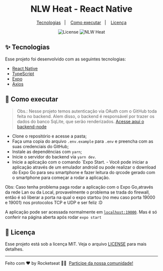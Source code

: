 
<h1 align="center">NLW Heat - React Native</h1>

<p align="center">
  <a href="#-tecnologias">Tecnologias</a>&nbsp;&nbsp;&nbsp;|&nbsp;&nbsp;&nbsp;
  <a href="#-como-executar">Como executar</a>&nbsp;&nbsp;&nbsp;|&nbsp;&nbsp;&nbsp;
  <a href="#-licença">Licença</a>
</p>

<p align="center">
  <img alt="License" src="https://img.shields.io/static/v1?label=license&message=MIT&color=8257E5&labelColor=000000">
  <img src="https://img.shields.io/static/v1?label=NLW&message=Heat&color=8257E5&labelColor=000000" alt="NLW Heat" />
</p>

## ✨ Tecnologias

Esse projeto foi desenvolvido com as seguintes tecnologias:

- [React Native](https://reactnative.dev/)
- [TypeScript](https://www.typescriptlang.org/)
- [Expo](https://expo.dev/)
- [Axios](https://axios-http.com/docs/intro/)

## 🚀 Como executar

> Obs.: Nesse projeto temos autenticação via OAuth com o GitHub toda feita no backend. Alem disso, o backend é responsável por trazer os dados do banco SqLite, que serão renderizados. [Acesse aqui o backend-node](https://github.com/marciobezerrajr/NLW-Heat/tree/main/backend-node.)

- Clone o repositório e acesse a pasta;
- Faça uma copia do arquivo `.env.example` para `.env` e preencha com as suas credenciais do GitHub;
- Instale as dependências com `yarn`;
- Inicie o servidor do backend via `yarn dev`.
- Inicie a aplicação com o comando `Expo Start. - Você pode iniciar a aplicação através de um emulador android ou pode realizar o download do Expo Go para seu smartphone e fazer  leitura do qrcode gerado com o smartphone para começar a rodar a aplicação.

Obs: Caso tenha problema paga rodar a aplicação com o Expo Go,através da rede Lan ou da Local, provavelmente o problema se trada do firewall, então é só liberar a porta na qual o expo startou (no meu caso porta 19000 e 19001) nos protocolos TCP e UDP e ser feliz :D

A aplicação pode ser acessada normalmente em [`localhost:19000`](http://localhost:19000). Mas é só conferir na página aberta após rodar `expo start`

## 📄 Licença

Esse projeto está sob a licença MIT. Veja o arquivo [LICENSE](LICENSE) para mais detalhes.

---

Feito com ♥ by Rocketseat 👋🏻 &nbsp;[Participe da nossa comunidade!](https://discordapp.com/invite/gCRAFhc)
